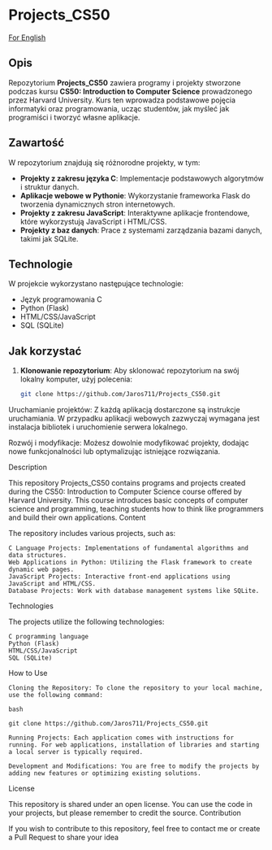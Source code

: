 # Projects_CS50

[For English](#description)

## Opis

Repozytorium **Projects_CS50** zawiera programy i projekty stworzone podczas kursu **CS50: Introduction to Computer Science** prowadzonego przez Harvard University. Kurs ten wprowadza podstawowe pojęcia informatyki oraz programowania, ucząc studentów, jak myśleć jak programiści i tworzyć własne aplikacje.

## Zawartość

W repozytorium znajdują się różnorodne projekty, w tym:

- **Projekty z zakresu języka C**: Implementacje podstawowych algorytmów i struktur danych.
- **Aplikacje webowe w Pythonie**: Wykorzystanie frameworka Flask do tworzenia dynamicznych stron internetowych.
- **Projekty z zakresu JavaScript**: Interaktywne aplikacje frontendowe, które wykorzystują JavaScript i HTML/CSS.
- **Projekty z baz danych**: Prace z systemami zarządzania bazami danych, takimi jak SQLite.

## Technologie

W projekcie wykorzystano następujące technologie:

- Język programowania C
- Python (Flask)
- HTML/CSS/JavaScript
- SQL (SQLite)

## Jak korzystać

1. **Klonowanie repozytorium**:
   Aby sklonować repozytorium na swój lokalny komputer, użyj polecenia:
   ```bash
   git clone https://github.com/Jaros711/Projects_CS50.git

Uruchamianie projektów: Z każdą aplikacją dostarczone są instrukcje uruchamiania. W przypadku aplikacji webowych zazwyczaj wymagana jest instalacja bibliotek i uruchomienie serwera lokalnego.

Rozwój i modyfikacje: Możesz dowolnie modyfikować projekty, dodając nowe funkcjonalności lub optymalizując istniejące rozwiązania.

Description

This repository Projects_CS50 contains programs and projects created during the CS50: Introduction to Computer Science course offered by Harvard University. This course introduces basic concepts of computer science and programming, teaching students how to think like programmers and build their own applications.
Content

The repository includes various projects, such as:

    C Language Projects: Implementations of fundamental algorithms and data structures.
    Web Applications in Python: Utilizing the Flask framework to create dynamic web pages.
    JavaScript Projects: Interactive front-end applications using JavaScript and HTML/CSS.
    Database Projects: Work with database management systems like SQLite.

Technologies

The projects utilize the following technologies:

    C programming language
    Python (Flask)
    HTML/CSS/JavaScript
    SQL (SQLite)

How to Use

    Cloning the Repository: To clone the repository to your local machine, use the following command:

    bash

    git clone https://github.com/Jaros711/Projects_CS50.git

    Running Projects: Each application comes with instructions for running. For web applications, installation of libraries and starting a local server is typically required.

    Development and Modifications: You are free to modify the projects by adding new features or optimizing existing solutions.

License

This repository is shared under an open license. You can use the code in your projects, but please remember to credit the source.
Contribution

If you wish to contribute to this repository, feel free to contact me or create a Pull Request to share your idea
